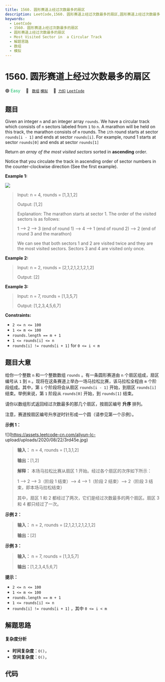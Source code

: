 ```yaml
---
title: 1560. 圆形赛道上经过次数最多的扇区
description: LeetCode,1560. 圆形赛道上经过次数最多的扇区,圆形赛道上经过次数最多的扇区,Most Visited Sector in  a Circular Track,解题思路,数组,模拟
keywords:
  - LeetCode
  - 1560. 圆形赛道上经过次数最多的扇区
  - 圆形赛道上经过次数最多的扇区
  - Most Visited Sector in  a Circular Track
  - 解题思路
  - 数组
  - 模拟
---
```


# 1560. 圆形赛道上经过次数最多的扇区

🟢 <font color=#15bd66>Easy</font>&emsp; 🔖&ensp; [`数组`](/tag/array.md) [`模拟`](/tag/simulation.md)&emsp; 🔗&ensp;[`力扣`](https://leetcode.cn/problems/most-visited-sector-in-a-circular-track) [`LeetCode`](https://leetcode.com/problems/most-visited-sector-in-a-circular-track)

## 题目

Given an integer `n` and an integer array `rounds`. We have a circular track
which consists of `n` sectors labeled from `1` to `n`. A marathon will be held
on this track, the marathon consists of `m` rounds. The `ith` round starts at
sector `rounds[i - 1]` and ends at sector `rounds[i]`. For example, round 1
starts at sector `rounds[0]` and ends at sector `rounds[1]`

Return _an array of the most visited sectors_ sorted in **ascending** order.

Notice that you circulate the track in ascending order of sector numbers in
the counter-clockwise direction (See the first example).



**Example 1:**

![](https://assets.leetcode.com/uploads/2020/08/14/tmp.jpg)

> Input: n = 4, rounds = [1,3,1,2]
> 
> Output: [1,2]
> 
> Explanation: The marathon starts at sector 1. The order of the visited sectors is as follows:
> 
> 1 --> 2 --> 3 (end of round 1) --> 4 --> 1 (end of round 2) --> 2 (end of round 3 and the marathon)
> 
> We can see that both sectors 1 and 2 are visited twice and they are the most visited sectors. Sectors 3 and 4 are visited only once.

**Example 2:**

> Input: n = 2, rounds = [2,1,2,1,2,1,2,1,2]
> 
> Output: [2]

**Example 3:**

> Input: n = 7, rounds = [1,3,5,7]
> 
> Output: [1,2,3,4,5,6,7]

**Constraints:**

  * `2 <= n <= 100`
  * `1 <= m <= 100`
  * `rounds.length == m + 1`
  * `1 <= rounds[i] <= n`
  * `rounds[i] != rounds[i + 1]` for `0 <= i < m`


## 题目大意

给你一个整数 `n` 和一个整数数组 `rounds` 。有一条圆形赛道由 `n` 个扇区组成，扇区编号从 `1` 到 `n`
。现将在这条赛道上举办一场马拉松比赛，该马拉松全程由 `m` 个阶段组成。其中，第 `i` 个阶段将会从扇区 `rounds[i - 1]` 开始，到扇区
`rounds[i]` 结束。举例来说，第 `1` 阶段从 `rounds[0]` 开始，到 `rounds[1]` 结束。

请你以数组形式返回经过次数最多的那几个扇区，按扇区编号 **升序** 排列。

注意，赛道按扇区编号升序逆时针形成一个圆（请参见第一个示例）。



**示例 1：**

![](https://assets.leetcode-cn.com/aliyun-lc-
upload/uploads/2020/08/22/3rd45e.jpg)

> 
> 
> 
> 
> 
> **输入：** n = 4, rounds = [1,3,1,2]
> 
> **输出：**[1,2]
> 
> **解释：** 本场马拉松比赛从扇区 1 开始。经过各个扇区的次序如下所示：
> 
> 1 --> 2 --> 3（阶段 1 结束）--> 4 --> 1（阶段 2 结束）--> 2（阶段 3 结束，即本场马拉松结束）
> 
> 其中，扇区 1 和 2 都经过了两次，它们是经过次数最多的两个扇区。扇区 3 和 4 都只经过了一次。

**示例 2：**

> 
> 
> 
> 
> 
> **输入：** n = 2, rounds = [2,1,2,1,2,1,2,1,2]
> 
> **输出：**[2]
> 
> 

**示例 3：**

> 
> 
> 
> 
> 
> **输入：** n = 7, rounds = [1,3,5,7]
> 
> **输出：**[1,2,3,4,5,6,7]
> 
> 



**提示：**

  * `2 <= n <= 100`
  * `1 <= m <= 100`
  * `rounds.length == m + 1`
  * `1 <= rounds[i] <= n`
  * `rounds[i] != rounds[i + 1]` ，其中 `0 <= i < m`


## 解题思路

#### 复杂度分析

- **时间复杂度**：`O()`，
- **空间复杂度**：`O()`，

## 代码

```javascript

```